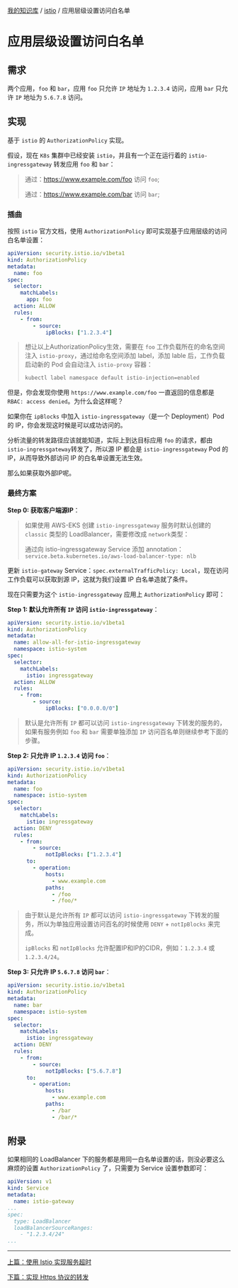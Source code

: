 [我的知识库](../README.md) / [istio](zz_gneratered_mdi.md) / 应用层级设置访问白名单

# 应用层级设置访问白名单

## 需求

两个应用，`foo` 和 `bar`，应用 `foo` 只允许 `IP` 地址为 `1.2.3.4` 访问，应用 `bar` 只允许 `IP` 地址为 `5.6.7.8` 访问。

## 实现

基于 `istio` 的 `AuthorizationPolicy` 实现。

假设，现在 `K8s` 集群中已经安装 `istio`，并且有一个正在运行着的 `istio-ingressgateway` 转发应用 `foo` 和 `bar`：

> 通过：<https://www.example.com/foo> 访问 `foo`;
>
> 通过：<https://www.example.com/bar> 访问 `bar`;

### 插曲

按照 `istio` 官方文档，使用 `AuthorizationPolicy` 即可实现基于应用层级的访问白名单设置：

```yaml
apiVersion: security.istio.io/v1beta1
kind: AuthorizationPolicy
metadata:
  name: foo
spec:
  selector:
    matchLabels:
      app: foo
  action: ALLOW
  rules:
    - from:
        - source:
            ipBlocks: ["1.2.3.4"]
```

> 想让以上AuthorizationPolicy生效，需要在 `foo` 工作负载所在的命名空间注入 `istio-proxy`，通过给命名空间添加 label，添加 lable 后，工作负载启动新的 Pod 会自动注入 `istio-proxy` 容器：
>
> ```bash
> kubectl label namespace default istio-injection=enabled
> ```

但是，你会发现你使用 `https://www.example.com/foo` 一直返回的信息都是 `RBAC: access denied`。为什么会这样呢？

如果你在 `ipBlocks` 中加入 `istio-ingressgateway`（是一个 Deployment）Pod 的 IP，你会发现这时候是可以成功访问的。

分析流量的转发路径应该就能知道，实际上到达目标应用 `foo` 的请求，都由`istio-ingressgateway`转发了，所以源 IP 都会是 `istio-ingressgateway` Pod 的 IP，从而导致外部访问 IP 的白名单设置无法生效。

那么如果获取外部IP呢。

### 最终方案

**Step 0: 获取客户端源IP**：

> 如果使用 AWS-EKS 创建 `istio-ingressgateway` 服务时默认创建的 `classic` 类型的 LoadBalancer，需要修改成 `network`类型：
>
> 通过向 istio-ingressgateway Service 添加 annotation：`service.beta.kubernetes.io/aws-load-balancer-type: nlb`

更新 `istio-gateway` Service：`spec.externalTrafficPolicy: Local`，现在访问工作负载可以获取到源 IP，这就为我们设置 IP 白名单造就了条件。

现在只需要为这个 `istio-ingressgateway` 应用上 `AuthorizationPolicy` 即可：

**Step 1: 默认允许所有 `IP` 访问 `istio-ingressgateway`**：

```yaml
apiVersion: security.istio.io/v1beta1
kind: AuthorizationPolicy
metadata:
  name: allow-all-for-istio-ingressgateway
  namespace: istio-system
spec:
  selector:
    matchLabels:
      istio: ingressgateway
  action: ALLOW
  rules:
    - from:
        - source:
            ipBlocks: ["0.0.0.0/0"]
```

> 默认是允许所有 `IP` 都可以访问 `istio-ingressgateway` 下转发的服务的，如果有服务例如 `foo` 和 `bar` 需要单独添加 `IP` 访问百名单则继续参考下面的步骤。

**Step 2: 只允许 IP `1.2.3.4` 访问 `foo`**：

```yaml
apiVersion: security.istio.io/v1beta1
kind: AuthorizationPolicy
metadata:
  name: foo
  namespace: istio-system
spec:
  selector:
    matchLabels:
      istio: ingressgateway
  action: DENY
  rules:
    - from:
        - source:
            notIpBlocks: ["1.2.3.4"]
      to:
        - operation:
            hosts:
              - www.example.com
            paths:
              - /foo
              - /foo/*
```

> 由于默认是允许所有 `IP` 都可以访问 `istio-ingressgateway` 下转发的服务，所以为单独应用设置访问百名的时候使用 `DENY` + `notIpBlocks` 来完成。
>
> `ipBlocks` 和 `notIpBlocks` 允许配置IP和IP的CIDR，例如：`1.2.3.4` 或 `1.2.3.4/24`。

**Step 3: 只允许 IP `5.6.7.8` 访问 `bar`**：

```yaml
apiVersion: security.istio.io/v1beta1
kind: AuthorizationPolicy
metadata:
  name: bar
  namespace: istio-system
spec:
  selector:
    matchLabels:
      istio: ingressgateway
  action: DENY
  rules:
    - from:
        - source:
            notIpBlocks: ["5.6.7.8"]
      to:
        - operation:
            hosts:
              - www.example.com
            paths:
              - /bar
              - /bar/*
```

## 附录

如果相同的 LoadBalancer 下的服务都是用同一白名单设置的话，则没必要这么麻烦的设置 `AuthorizationPolicy` 了，只需要为 Service 设置参数即可：

```yaml
apiVersion: v1
kind: Service
metadata:
  name: istio-gateway
...
spec:
  type: LoadBalancer
  loadBalancerSourceRanges:
    - "1.2.3.4/24"
...
```

---
[上篇：使用 Istio 实现服务超时](istio-timeout.md)

[下篇：实现 Https 协议的转发](tls-transform.md)
